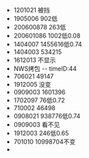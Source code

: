 - 1201021  被挡
- 1905006  902低
- 200600878 263低
- 200601086 1002低0.08
- 1404007  1455616低0.74
- 1404003  534215
- 1612013  不显示
- NWS烤包  -- timeID:44
- 706021  49147
- 1912005  没变
- 0909003 1601396
- 1702097  76低0.72
- 710002   46498
- 0908021  938776低0.74
- 0909003  看不见
- 1912003  246低0.65
- 701010  10998704不变
-   